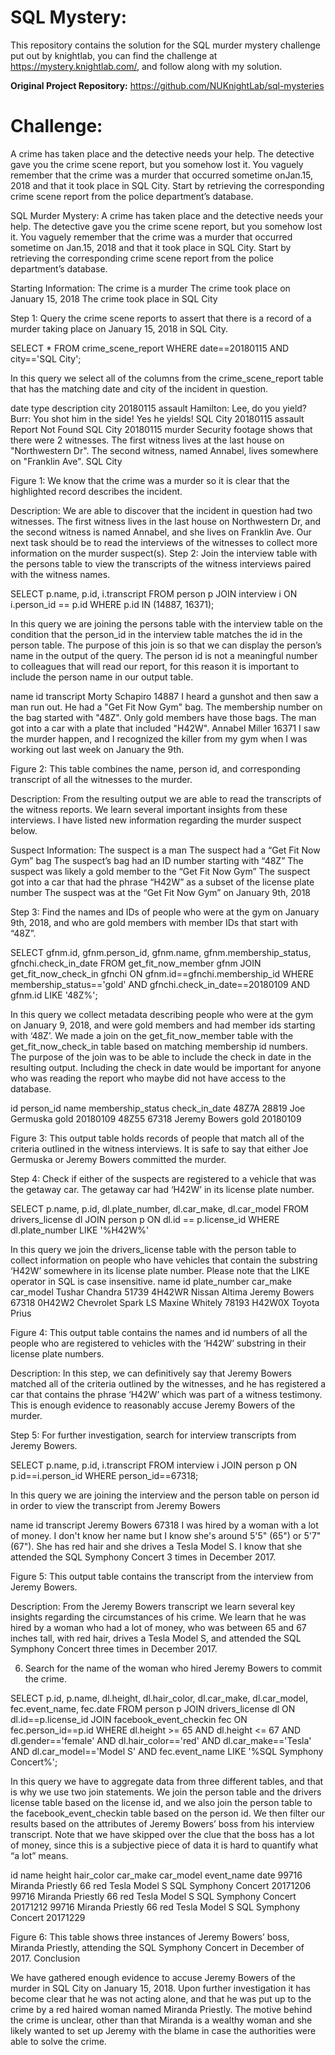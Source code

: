 # SQL Mystery:

This repository contains the solution for the SQL murder mystery challenge put out by knightlab, you can find the challenge at https://mystery.knightlab.com/,
and follow along with my solution.

**Original Project Repository:** https://github.com/NUKnightLab/sql-mysteries

# Challenge:

A crime has taken place and the detective needs your help. The detective gave you the crime scene report, but you somehow lost it. You vaguely remember that the crime was a ​murder​ that occurred sometime on ​Jan.15, 2018​ and that it took place in ​SQL City​. Start by retrieving the corresponding crime scene report from the police department’s database.


SQL Murder Mystery:
A crime has taken place and the detective needs your help. The detective gave you the crime scene report, but you somehow lost it. You vaguely remember that the crime was a ​murder​ that occurred sometime on ​Jan.15, 2018​ and that it took place in ​SQL City​. Start by retrieving the corresponding crime scene report from the police department’s database.

Starting Information:
The crime is a murder
The crime took place on January 15, 2018
The crime took place in SQL City

Step 1: Query the crime scene reports to assert that there is a record of a murder taking place on January 15, 2018 in SQL City.

SELECT * FROM crime_scene_report WHERE date==20180115 AND city=='SQL City';


In this query we select all of the columns from the crime_scene_report table that has the matching date and city of the incident in question.

date
type
description
city
20180115
assault
Hamilton: Lee, do you yield? Burr: You shot him in the side! Yes he yields!
SQL City
20180115
assault
Report Not Found
SQL City
20180115
murder
Security footage shows that there were 2 witnesses. The first witness lives at the last house on "Northwestern Dr". The second witness, named Annabel, lives somewhere on "Franklin Ave".
SQL City


Figure 1: We know that the crime was a murder so it is clear that the highlighted record describes the incident. 

Description: We are able to discover that the incident in question had two witnesses. The first witness lives in the last house on Northwestern Dr, and the second witness is named Annabel, and she lives on Franklin Ave. Our next task should be to read the interviews of the witnesses to collect more information on the murder suspect(s).
Step 2: Join the interview table with the persons table to view the transcripts of the witness interviews paired with the witness names.

SELECT p.name, p.id, i.transcript FROM person p JOIN interview i ON i.person_id == p.id WHERE p.id IN (14887, 16371);


In this query we are joining the persons table with the interview table on the condition that the person_id in the interview table matches the id in the person table. The purpose of this join is so that we can display the person’s name in the output of the query. The person id is not a meaningful number to colleagues that will read our report, for this reason it is important to include the person name in our output table.

name
id
transcript
Morty Schapiro
14887
I heard a gunshot and then saw a man run out. He had a "Get Fit Now Gym" bag. The membership number on the bag started with "48Z". Only gold members have those bags. The man got into a car with a plate that included "H42W".
Annabel Miller
16371
I saw the murder happen, and I recognized the killer from my gym when I was working out last week on January the 9th.


Figure 2: This table combines the name, person id, and corresponding transcript of all the witnesses to the murder. 

Description: From the resulting output we are able to read the transcripts of the witness reports. We learn several important insights from these interviews. I have listed new information regarding the murder suspect below.

Suspect Information:
The suspect is a man
The suspect had a “Get Fit Now Gym” bag
The suspect’s bag had an ID number starting with “48Z”
The suspect was likely a gold member to the “Get Fit Now Gym”
The suspect got into a car that had the phrase “H42W” as a subset of the license plate number
The suspect was at the “Get Fit Now Gym” on January 9th, 2018


Step 3: Find the names and IDs of people who were at the gym on January 9th, 2018, and who are gold members with member IDs that start with “48Z”.

SELECT gfnm.id, gfnm.person_id, gfnm.name, gfnm.membership_status, gfnchi.check_in_date FROM get_fit_now_member gfnm JOIN get_fit_now_check_in gfnchi ON gfnm.id==gfnchi.membership_id WHERE membership_status=='gold' AND gfnchi.check_in_date==20180109  AND gfnm.id LIKE '48Z%';


In this query we collect metadata describing people who were at the gym on January 9, 2018, and were gold members and had member ids starting with ‘48Z’. We made a join on the get_fit_now_member table with the get_fit_now_check_in table based on matching membership id numbers. The purpose of the join was to be able to include the check in date in the resulting output. Including the check in date would be important for anyone who was reading the report who maybe did not have access to the database.


id
person_id
name
membership_status
check_in_date
48Z7A
28819
Joe Germuska
gold
20180109
48Z55
67318
Jeremy Bowers
gold
20180109


Figure 3: This output table holds records of people that match all of the criteria outlined in the witness interviews. It is safe to say that either Joe Germuska or Jeremy Bowers committed the murder. 

Step 4: Check if either of the suspects are registered to a vehicle that was the getaway car. The getaway car had ‘H42W’ in its license plate number.

SELECT p.name, p.id, dl.plate_number, dl.car_make, dl.car_model FROM drivers_license dl JOIN person p ON dl.id == p.license_id WHERE dl.plate_number LIKE '%H42W%'


In this query we join the drivers_license table with the person table to collect information on people who have vehicles that contain the substring ‘H42W’ somewhere in its license plate number. Please note that the LIKE operator in SQL is case insensitive. 
name
id
plate_number
car_make
car_model
Tushar Chandra
51739
4H42WR
Nissan
Altima
Jeremy Bowers
67318
0H42W2
Chevrolet
Spark LS
Maxine Whitely
78193
H42W0X
Toyota
Prius


Figure 4: This output table contains the names and id numbers of all the people who are registered to vehicles with the ‘H42W’ substring in their license plate numbers. 

Description: In this step, we can definitively say that Jeremy Bowers matched all of the criteria outlined by the witnesses, and he has registered a car that contains the phrase ‘H42W’ which was part of a witness testimony. This is enough evidence to reasonably accuse Jeremy Bowers of the murder. 

Step 5: For further investigation, search for interview transcripts from Jeremy Bowers.

SELECT p.name, p.id, i.transcript FROM interview i JOIN person p ON p.id==i.person_id WHERE person_id==67318;


In this query we are joining the interview and the person table on person id in order to view the transcript from Jeremy Bowers


name
id
transcript
Jeremy Bowers
67318
I was hired by a woman with a lot of money. I don't know her name but I know she's around 5'5" (65") or 5'7" (67"). She has red hair and she drives a Tesla Model S. I know that she attended the SQL Symphony Concert 3 times in December 2017.


Figure 5: This output table contains the transcript from the interview from Jeremy Bowers.


Description: From the Jeremy Bowers transcript we learn several key insights regarding the circumstances of his crime. We learn that he was hired by a woman who had a lot of money, who was between 65 and 67 inches tall, with red hair, drives a Tesla Model S, and attended the SQL Symphony Concert three times in December 2017.

6. Search for the name of the woman who hired Jeremy Bowers to commit the crime.

SELECT p.id, p.name, dl.height, dl.hair_color, dl.car_make, 
dl.car_model, fec.event_name, fec.date
FROM person p 
JOIN drivers_license dl ON dl.id==p.license_id 
JOIN facebook_event_checkin fec ON fec.person_id==p.id 
WHERE dl.height >= 65 AND dl.height <= 67
AND dl.gender=='female' AND dl.hair_color=='red'
AND dl.car_make=='Tesla' AND dl.car_model=='Model S'
AND fec.event_name LIKE '%SQL Symphony Concert%';


In this query we have to aggregate data from three different tables, and that is why we use two join statements. We join the person table and the drivers license table based on the license id, and we also join the person table to the facebook_event_checkin table based on the person id. We then filter our results based on the attributes of Jeremy Bowers’ boss from his interview transcript. Note that we have skipped over the clue that the boss has a lot of money, since this is a subjective piece of data it is hard to quantify what “a lot” means.

id
name
height
hair_color
car_make
car_model
event_name
date
99716
Miranda Priestly
66
red
Tesla
Model S
SQL Symphony Concert
20171206
99716
Miranda Priestly
66
red
Tesla
Model S
SQL Symphony Concert
20171212
99716
Miranda Priestly
66
red
Tesla
Model S
SQL Symphony Concert
20171229


Figure 6: This table shows three instances of Jeremy Bowers’ boss, Miranda Priestly, attending the SQL Symphony Concert in December of 2017. 
Conclusion

We have gathered enough evidence to accuse Jeremy Bowers of the murder in SQL City on January 15, 2018. Upon further investigation it has become clear that he was not acting alone, and that he was put up to the crime by a red haired woman named Miranda Priestly. The motive behind the crime is unclear, other than that Miranda is a wealthy woman and she likely wanted to set up Jeremy with the blame in case the authorities were able to solve the crime.






